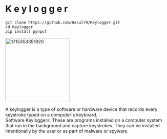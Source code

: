 # K e y l o g g e r

```
git clone https://github.com/Hasul79/Keylogger.git
cd Keylogger
pip install pynput
```

<img src="https://github.com/Hasul79/Keylogger/assets/95657084/1a021be0-130d-4dce-b7a1-c541cd0e7adf" alt="1715353351920" width="200px">



<p>
A keylogger is a type of software or hardware device that records every keystroke typed on a computer's keyboard.
<br/>
Software Keyloggers: These are programs installed on a computer system that run in the background and capture keystrokes. They can be installed intentionally by the user or as part of malware or spyware.
</p>
